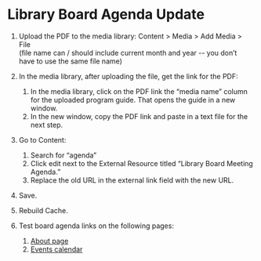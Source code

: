 # Library Board Agenda Update

1. Upload the PDF to the media library: Content > Media > Add Media > File  
(file name can / should include current month and year -- you don’t have to use the same file name)

1. In the media library, after uploading the file, get the link for the PDF:
      1. In the media library, click on the PDF link the “media name” column for the uploaded program guide. That opens the guide in a new window.
      1. In the new window, copy the PDF link and paste in a text file for the next step.

1. Go to Content:
      1. Search for “agenda”
      1. Click edit next to the External Resource titled “Library Board Meeting Agenda.”
      1. Replace the old URL in the external link field with the new URL.

1. Save.

1. Rebuild Cache.

1. Test board agenda links on the following pages:
      1. [About page](https://library.nashville.org/about)
      1. [Events calendar](http://events.library.nashville.org)   
